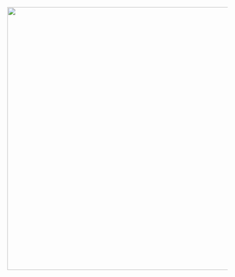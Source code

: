<p align="center">
  <img src="https://user-images.githubusercontent.com/25988130/60761473-70487700-a017-11e9-9bb4-6e26da55c569.png" width="600"/>
</p>

